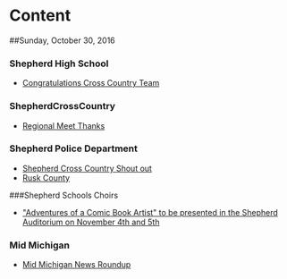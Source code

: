 # Content

##Sunday, October 30, 2016

### Shepherd High School
* [Congratulations Cross Country Team](ShepherdHighSchool/congratulationscc.md)

### ShepherdCrossCountry
* [Regional Meet Thanks](ShepherdCrossCountry/regionalmeetthanks.md)

### Shepherd Police Department
* [Shepherd Cross Country Shout out](ShepherdPoliceDepartment/Shepherdcrosscounty.md)
* [Rusk County](ShepherdPoliceDepartment/ruskcounty.md)

###Shepherd Schools Choirs
* ["Adventures of a Comic Book Artist" to be presented in the Shepherd Auditorium on November 4th and 5th ](ShepherdSchoolsChoirs/superhero.md)

### Mid Michigan
* [Mid Michigan News Roundup](midmichiganroundup-10302016.md)

